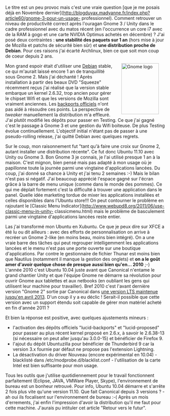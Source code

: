 <!-- title: Quelle distribution 'Gnome 2' choisir en 2012 ? -->
<!-- category: Humeur -->
<!-- tag: planet -->

Le titre est un peu provoc mais c'est une vraie question [que je me posais
déjà en Novembre
dernier](http://blogduyax.madyanne.fr/index.php?article60/gnome-3-pour-un-usage-
professionnel). Comment retrouver un niveau de productivité correct après
l'ouragan Gnome 3 / Unity dans le cadre professionnel<!-- more --> avec du matos récent (en
l'occurrence un core i7 avec de la RAM à gogo et une carte NVIDIA Optimus
achetés en décembre) ? J'ai posé deux contraintes : **une stabilité des
paquets sur 1 an** (hors mise à jour de Mozilla et patchs de sécurité bien
sûr) et **une distribution proche de Debian**. Pour ces raisons j'ai écarté
Archlinux, bien ce que soit mon coup de coeur depuis 2 ans.

 <img xmlns="http://www.w3.org/1999/xhtml" src="images/06x/gnome-
logo.png" alt="Gnome logo" title="Gnome logo" style="margin: 0px 20px; float:
right; width: 118px; height: 160px;" checked="true" align="right" /> Mon grand
espoir était d'utiliser une [Debian](http://www.debian.org/) stable, ce qui
m'aurait laissé encore 1 an de tranquillité sous Gnome 2. Mais j'ai déchanté
! Après installation à partir des beaux DVD "Squeeze" récemment reçus j'ai
réalisé que la version stable embarque un kernel 2.6.32, trop ancien pour
gérer le chipset Wifi et que les versions de Mozilla sont vraiment anciennes.
Les [backports officiels](http://backports-master.debian.org/) n'ont pas aidé
à résoudre ces points. La perspective de *tweaker* manuellement la
distribution m'a effleuré. J'ai plutôt modifié les dépôts pour passer en
Testing. Ce que j'ai gagné c'est le passage à Gnome 3 et une gestion du Wifi
boiteuse. De plus Testing évolue continuellement. L'objectif initial n'étant
pas de passer à une pseudo-rolling release, j'ai quitté Debian avec quelques
regrets.

Sur le coup, mon raisonnement fut "tant qu'à faire une croix sur Gnome 2,
autant installer une distribution récente". Ce fut donc Ubuntu 11.10 avec Unity
ou Gnome 3. Bon Gnome 3 je connais, je l'ai utilisé presque 1 an à la maison.
C'est mignon, bien pensé mais pas adapté à mon usage où je papillonne toute
la journée parmi une vingtaine d'applications lancées. Du coup, j'ai donné sa
chance à Unity et j'ai tenu 2 semaines :-) Mais le bilan n'est pas si négatif.
J'ai beaucoup apprécié l'espace gagné sur l'écran grâce à la barre de menu
unique (comme dans le monde des pommes). Ce qui me déplait fortement c'est la
difficulté à trouver une application dans le panel. Quelle idée marketing
tordue de mixer les applications installées et celles disponibles dans l'Ubuntu
store!!! On peut contourner le problème en rajoutant le [Classic Menu
Indicator](http://www.webupd8.org/2011/06/use-classic-menu-in-unity-
classicmenu.html) mais le problème de basculement parmi une vingtaine
d'applications lancées reste entier.

Las j'ai transformé mon Ubuntu en Xubuntu. Ce que je peux dire sur XFCE a été
lu ou dit ailleurs : avec des efforts de personnalisation on arrive à recréer
un Gnome 2-like (en moins beau, moins bien intégré). On a une vraie barre des
tâches qui peut regrouper intelligemment les applications lancées et le menu
n'est pas une porte ouverte sur une boutique d'applications. Par contre le
gestionnaire de fichier Thunar est moins bien que Nautilus (notamment il manque
la gestion des onglets) et **on a le goût amer d'avoir quelque chose de presque
aussi bien qu'en... 2010** ;-) L'année 2010 c'est Ubuntu 10.04 juste avant que
Canonical n'entame le grand chantier Unity et que l'équipe Gnome ne démarre sa
révolution pour ouvrir Gnome aux tablettes et aux netbooks (en oubliant les
gens qui utilisent leur machine pour travailler). Bref 2010 c'est l'avant
dernière version "Gnome 2" sortie par Canonical dans [une version LTS maintenue
jusqu'en avril 2013](http://doc.ubuntu-fr.org/lucid). D'un coup il y a eu
déclic ! Serait-il possible que cette version avec un support étendu soit
capable de gérer mon matériel acheté en fin d'année 2011 ?

Et bien la réponse est positive, avec quelques ajustements mineurs :

*    l'activation des dépôts officiels "lucid-backports" et "lucid-proposed" pour
passer au plus récent kernel proposé en 2.6.x, à savoir le 2.6.38-13 (si
nécessaire on peut aller jusqu'au 3.0.0-15) et bénéficier de Firefox 9.
*    l'ajout du dépôt Ubuntuzilla pour bénéficier de Thunderbird 9 car la version
3.x fournie par défaut ne propose pas l'extension Lightning.
*    La désactivation du driver Nouveau (encore expérimental en 10.04) -
blacklisté dans /etc/modprobe.d/blacklist.conf - l'utilisation de la carte
Intel est bien suffisante pour mon usage.

Tous les outils que j'utilise quotidiennement pour le travail fonctionnent
parfaitement (Eclipse, JAVA, VMWare Player, Skype), l'environnement de bureau
est un bonheur retrouvé. Pour info, Ubuntu 10.04 démarre et s'arrête 2 fois
plus vite qu'une version 11.10. Que fait Canonical depuis 3 versions ? - ah oui
ils focalisent sur l'environnement de bureau :-( Après un mois d'errements,
j'ai enfin l'impression d'avoir la distribution qu'il me faut pour cette
machine. J'aurais pu intituler cet article "Retour vers le futur".

